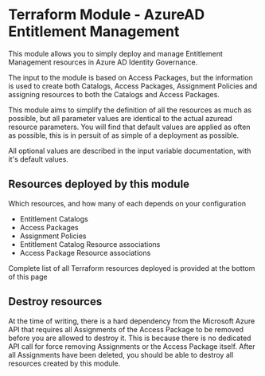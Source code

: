 # Terraform Module - AzureAD Entitlement Management

This module allows you to simply deploy and manage Entitlement Management resources in Azure AD Identity Governance.

The input to the module is based on Access Packages, but the information is used to create both Catalogs, Access Packages, Assignment Policies and assigning resources to both the Catalogs and Access Packages.

This module aims to simplify the definition of all the resources as much as possible, but all parameter values are identical to the actual azuread resource parameters. You will find that default values are applied as often as possible, this is in persuit of as simple of a deployment as possible.

All optional values are described in the input variable documentation, with it's default values.

## Resources deployed by this module

Which resources, and how many of each depends on your configuration

- Entitlement Catalogs
- Access Packages
- Assignment Policies
- Entitlement Catalog Resource associations
- Access Package Resource associations

Complete list of all Terraform resources deployed is provided at the bottom of this page

## Destroy resources

At the time of writing, there is a hard dependency from the Microsoft Azure API that requires all Assignments of the Access Package to be removed before you are allowed to destroy it. 
This is because there is no dedicated API call for force removing Assignments or the Access Package itself. After all Assignments have been deleted, you should be able to destroy all resources created by this module.
